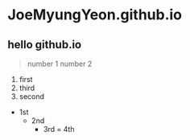 # JoeMyungYeon.github.io
## hello github.io


> number 1
> number 2

1. first
3. third
2. second

* 1st
    - 2nd
    	+ 3rd
            = 4th

